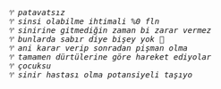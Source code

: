 <style>
@font-face {
  font-family: 'Exotic Icons';
  src: url('exotic-icons.woff') format('woff');
}

.exotic-symbol-font {
    position: relative;
    top: 1px;
    display: inline-block;
    font-family: 'Exotic Icons';
    font-style: normal;
    font-weight: normal;
    line-height: 1;

    -webkit-font-smoothing: antialiased;
    -moz-osx-font-smoothing: grayscale;
}
</style>

<i style="font-family: monospace;">♈︎</span> patavatsız  
♈︎ sinsi olabilme ihtimali %0 fln  
♈︎ sinirine gitmediğin zaman bi zarar vermez  
♈︎ bunlarda sabır diye bişey yok 🤠  
♈︎ ani karar verip sonradan pişman olma  
♈︎ tamamen dürtülerine göre hareket ediyolar  
♈︎ çocuksu  
♈︎ sinir hastası olma potansiyeli taşıyo